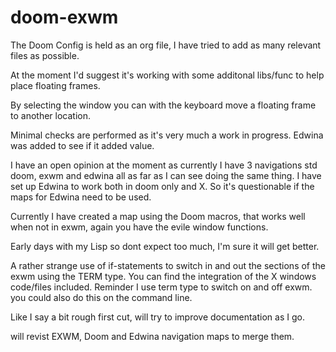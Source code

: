 # doom-exwm


The Doom Config is held as an org file, I have tried to add as many relevant files as possible.

At the moment I'd suggest it's working with some additonal libs/func to help place floating frames.

By selecting the window you can with the keyboard move a floating frame to another location. 

Minimal checks are performed as it's very much a work in progress.  Edwina was added to see if it added value.

I have an open opinion at the moment as currently I have 3 navigations std doom, exwm and edwina all as far as I can see doing
the same thing.   I have set up Edwina to work both in doom only and X.  So it's questionable if the maps for Edwina need to be used.

Currently I have created a map using the Doom macros, that works well when not in exwm, again you have the evile window functions.

Early days with my Lisp so dont expect too much, I'm sure it will get better.

A rather strange use of if-statements to switch in and out the sections of the exwm using the TERM type.  You can find the integration of the 
X windows code/files included.  Reminder I use term type to switch on and off exwm.  you could also do this on the command line.

Like I say a bit rough first cut, will try to improve documentation as I go.

will revist EXWM, Doom and Edwina navigation maps to merge them.
